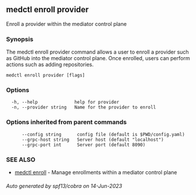 ## medctl enroll provider

Enroll a provider within the mediator control plane

### Synopsis

The medctl enroll provider command allows a user to enroll a provider
such as GitHub into the mediator control plane. Once enrolled, users can perform
actions such as adding repositories.

```
medctl enroll provider [flags]
```

### Options

```
  -h, --help              help for provider
  -n, --provider string   Name for the provider to enroll
```

### Options inherited from parent commands

```
      --config string      config file (default is $PWD/config.yaml)
      --grpc-host string   Server host (default "localhost")
      --grpc-port int      Server port (default 8090)
```

### SEE ALSO

* [medctl enroll](medctl_enroll.md)	 - Manage enrollments within a mediator control plane

###### Auto generated by spf13/cobra on 14-Jun-2023
